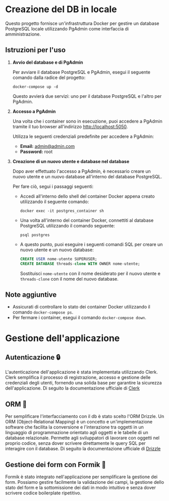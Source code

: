 # Creazione del DB in locale

Questo progetto fornisce un'infrastruttura Docker per gestire un database PostgreSQL locale utilizzando PgAdmin come interfaccia di amministrazione.

## Istruzioni per l'uso

1. **Avvio del database e di PgAdmin**

   Per avviare il database PostgreSQL e PgAdmin, esegui il seguente comando dalla radice del progetto:

   ```
   docker-compose up -d
   ```

   Questo avvierà due servizi: uno per il database PostgreSQL e l'altro per PgAdmin.

2. **Accesso a PgAdmin**

   Una volta che i container sono in esecuzione, puoi accedere a PgAdmin tramite il tuo browser all'indirizzo [http://localhost:5050](http://localhost:5050).

   Utilizza le seguenti credenziali predefinite per accedere a PgAdmin:

   - **Email:** admin@admin.com
   - **Password:** root

3. **Creazione di un nuovo utente e database nel database**

   Dopo aver effettuato l'accesso a PgAdmin, è necessario creare un nuovo utente e un nuovo database all'interno del database PostgreSQL.

   Per fare ciò, segui i passaggi seguenti:

   - Accedi all'interno dello shell del container Docker appena creato utilizzando il seguente comando:

     ```
     docker exec -it postgres_container sh
     ```

   - Una volta all'interno del container Docker, connettiti al database PostgreSQL utilizzando il comando seguente:

     ```
     psql postgres
     ```

   - A questo punto, puoi eseguire i seguenti comandi SQL per creare un nuovo utente e un nuovo database:

     ```sql
     CREATE USER nome-utente SUPERUSER;
     CREATE DATABASE threads-clone WITH OWNER nome-utente;
     ```

     Sostituisci `nome-utente` con il nome desiderato per il nuovo utente e `threads-clone` con il nome del nuovo database.

## Note aggiuntive

- Assicurati di controllare lo stato dei container Docker utilizzando il comando `docker-compose ps`.
- Per fermare i container, esegui il comando `docker-compose down`.

# Gestione dell'applicazione

## Autenticazione 🔒

L'autenticazione dell'applicazione è stata implementata utilizzando Clerk. Clerk semplifica il processo di registrazione, accesso e gestione delle credenziali degli utenti, fornendo una solida base per garantire la sicurezza dell'applicazione.
Di seguito la documentazione ufficiale di [Clerk](https://clerk.com/docs/quickstarts/nextjs)

## ORM 💾

Per semplificare l'interfacciamento con il db è stato scelto l'ORM Drizzle. Un ORM (Object-Relational Mapping) è un concetto e un'implementazione software che facilita la conversione e l'interazione tra oggetti in un linguaggio di programmazione orientato agli oggetti e le tabelle di un database relazionale.
Permette agli sviluppatori di lavorare con oggetti nel proprio codice, senza dover scrivere direttamente le query SQL per interagire con il database.
Di seguito la documentazione ufficiale di [Drizzle](https://orm.drizzle.team/docs/overview)

## Gestione dei form con Formik 🥁

Formik è stato integrato nell'applicazione per semplificare la gestione dei form. Possiamo gestire facilmente la validazione dei campi, la gestione dello stato del form e la sottomissione dei dati in modo intuitivo e senza dover scrivere codice boilerplate ripetitivo.
